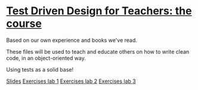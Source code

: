 # [Test Driven Design for Teachers: the course](http://wgroeneveld.github.io/tdd-course)

Based on our own experience and books we've read. 

These files will be used to teach and educate others on how to write clean code, in an object-oriented way.

Using tests as a solid base!

[Slides](http://wgroeneveld.github.io/tdd-course)
[Exercises lab 1](https://github.com/Sch3lp/tdd-course-exercise-1)
[Exercises lab 2](https://github.com/Sch3lp/tdd-course-exercise-2)
[Exercises lab 3](https://github.com/Sch3lp/tdd-course-exercise-3)
